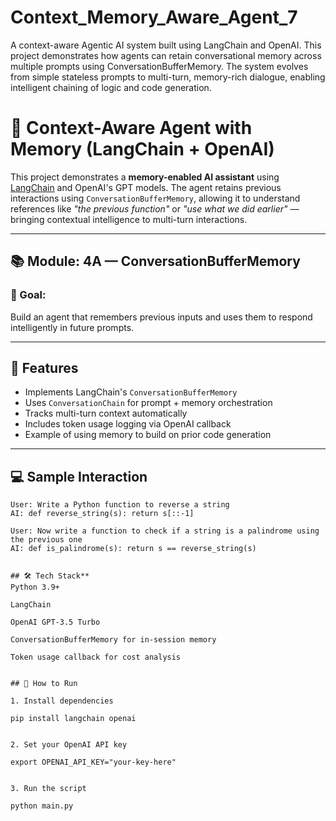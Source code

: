 # Context_Memory_Aware_Agent_7
A context-aware Agentic AI system built using LangChain and OpenAI. This project demonstrates how agents can retain conversational memory across multiple prompts using ConversationBufferMemory. The system evolves from simple stateless prompts to multi-turn, memory-rich dialogue, enabling intelligent chaining of logic and code generation.


# 🧠 Context-Aware Agent with Memory (LangChain + OpenAI)

This project demonstrates a **memory-enabled AI assistant** using [LangChain](https://www.langchain.com/) and OpenAI's GPT models. The agent retains previous interactions using `ConversationBufferMemory`, allowing it to understand references like _"the previous function"_ or _"use what we did earlier"_ — bringing contextual intelligence to multi-turn interactions.

---

## 📚 Module: 4A — ConversationBufferMemory

### 🎯 Goal:
Build an agent that remembers previous inputs and uses them to respond intelligently in future prompts.

---

## 🧠 Features

- Implements LangChain's `ConversationBufferMemory`
- Uses `ConversationChain` for prompt + memory orchestration
- Tracks multi-turn context automatically
- Includes token usage logging via OpenAI callback
- Example of using memory to build on prior code generation

---

## 💻 Sample Interaction

```text
User: Write a Python function to reverse a string
AI: def reverse_string(s): return s[::-1]

User: Now write a function to check if a string is a palindrome using the previous one
AI: def is_palindrome(s): return s == reverse_string(s)


## 🛠 Tech Stack**
Python 3.9+

LangChain

OpenAI GPT-3.5 Turbo

ConversationBufferMemory for in-session memory

Token usage callback for cost analysis


## 🚀 How to Run

1. Install dependencies

pip install langchain openai


2. Set your OpenAI API key

export OPENAI_API_KEY="your-key-here"


3. Run the script

python main.py


